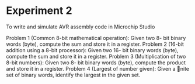 # Experiment 2
To write and simulate AVR assembly code in Microchip Studio

Problem 1 (Common 8-bit mathematical operation): Given two 8-
bit binary words (byte), compute the sum and store it in a register.
Problem 2 (16-bit addition using a 8-bit processor): Given two 16-
bit binary words (byte), compute the sum and store it in a register.
Problem 3 (Multiplication of two 8-bit numbers): Given two 8-
bit binary words (byte), compute the product and store it in a register.
Problem 4 (Largest of number given): Given a nite set of binary words, identify the largest in the given set.
